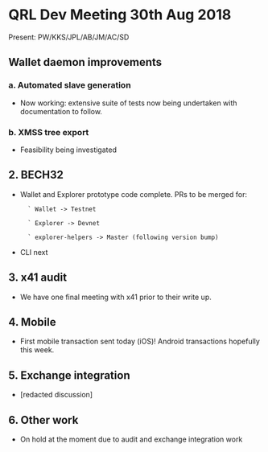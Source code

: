 # QRL Dev Meeting 30th Aug 2018

Present: PW/KKS/JPL/AB/JM/AC/SD

## Wallet daemon improvements
### a. Automated slave generation
- Now working: extensive suite of tests now being undertaken with documentation to follow.
### b. XMSS tree export
- Feasibility being investigated

## 2. BECH32
- Wallet and Explorer prototype code complete.  PRs to be merged for:

		` Wallet -> Testnet
    
		` Explorer -> Devnet
    
		` explorer-helpers -> Master (following version bump)
    
- CLI next

## 3. x41 audit
- We have one final meeting with x41 prior to their write up.

## 4. Mobile
- First mobile transaction sent today (iOS)!  Android transactions hopefully this week.

## 5. Exchange integration
- [redacted discussion]

## 6. Other work
- On hold at the moment due to audit and exchange integration work
